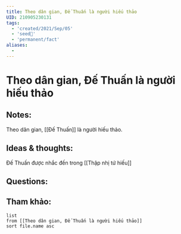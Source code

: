 ```yaml
---
title: Theo dân gian, Đế Thuấn là người hiếu thảo
UID: 210905230131
tags:
  - 'created/2021/Sep/05'
  - 'seed🥜'
  - 'permanent/fact'
aliases:
  - 
---
```

# Theo dân gian, Đế Thuấn là người hiếu thảo

## Notes:
Theo dân gian, [[Đế Thuấn]] là người hiếu thảo.

## Ideas & thoughts:
Đế Thuấn được nhắc đến trong [[Thập nhị tứ hiếu]]

## Questions:


## Tham khảo:
```dataview
list
from [[Theo dân gian, Đế Thuấn là người hiếu thảo]]
sort file.name asc
```